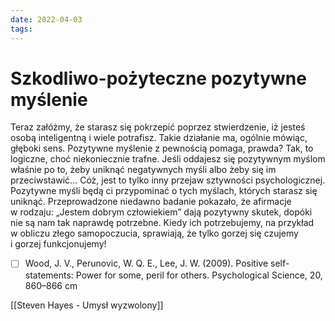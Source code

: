 ```yaml
---
date: 2022-04-03
tags: 
---
```

# Szkodliwo-pożyteczne pozytywne myślenie

Teraz załóżmy, że starasz się pokrzepić poprzez stwierdzenie, iż jesteś osobą inteligentną i wiele potrafisz. Takie działanie ma, ogólnie mówiąc, głęboki sens. Pozytywne myślenie z pewnością pomaga, prawda? Tak, to logiczne, choć niekoniecznie trafne. Jeśli oddajesz się pozytywnym myślom właśnie po to, żeby uniknąć negatywnych myśli albo żeby się im przeciwstawić... Cóż, jest to tylko inny przejaw sztywności psychologicznej. Pozytywne myśli będą ci przypominać o tych myślach, których starasz się uniknąć. Przeprowadzone niedawno badanie pokazało, że afirmacje w rodzaju: „Jestem dobrym człowiekiem” dają pozytywny skutek, dopóki nie są nam tak naprawdę potrzebne. Kiedy ich potrzebujemy, na przykład w obliczu złego samopoczucia, sprawiają, że tylko gorzej się czujemy i gorzej funkcjonujemy! 

- [ ] Wood, J. V., Perunovic, W. Q. E., Lee, J. W. (2009). Positive self-statements: Power for some, peril for others. Psychological Science, 20, 860–866 cm

[[Steven Hayes - Umysł wyzwolony]]